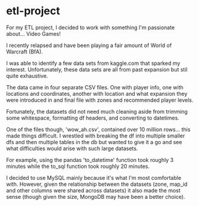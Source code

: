 # etl-project

For my ETL project, I decided to work with something I'm passionate about... Video Games! 

I recently relapsed and have been playing a fair amount of World of Warcraft (BfA).

I was able to identify a few data sets from kaggle.com that sparked my interest. Unfortunately, these data sets are all from past expansion but stil quite exhaustive.

The data came in four separate CSV files. One with player info, one with locations and coordinates, another with location and what expansion they were introduced in and final file with zones and recommended player levels.

Fortunately, the datasets did not need much cleaning aside from trimming some whitespace, formatting df headers, and converting to datetimes.

One of the files though, 'wow_ah.csv', contained over 10 million rows... this made things difficult. I wrestled with breaking the df into multiple smaller dfs and then multiple tables in the db but wanted to give it a go and see what difficulties would arise with such large datasets.

For example, using the pandas 'to_datetime' function took roughly 3 minutes while the to_sql function took roughly 20 minutes.

I decided to use MySQL mainly because it's what I'm most comfortable with. However, given the relationship between the datasets (zone, map_id and other columns were shared across datasets) it also made the most sense (though given the size, MongoDB may have been a better choice).

